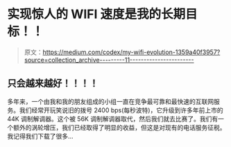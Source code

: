 # 实现惊人的 WIFI 速度是我的长期目标！！

> 原文：<https://medium.com/codex/my-wifi-evolution-1359a40f3957?source=collection_archive---------11----------------------->

## 只会越来越好！！！！

多年来，一个由我和我的朋友组成的小组一直在竞争最可靠和最快速的互联网服务。我们经常开玩笑说旧的拨号 2400 bps(每秒波特)，它升级到许多年前上市的 44K 调制解调器。这个被 56K 调制解调器取代，然后我们就去比赛了。我们有一个额外的涡轮增压，我们已经取得了明显的收益，但这是对现有的电话服务征税。我记得我们下载了很多…